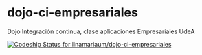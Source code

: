 # dojo-ci-empresariales
Dojo Integración continua, clase aplicaciones Empresariales UdeA

[![Codeship Status for linamariaum/dojo-ci-empresariales](https://app.codeship.com/projects/8911a360-7f3e-0138-fb9b-0ecbae15d59f/status?branch=master)](https://app.codeship.com/projects/397492)
